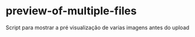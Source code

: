 # preview-of-multiple-files
Script para mostrar a pré visualização de varias imagens antes do upload
